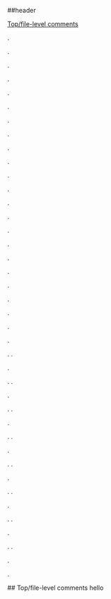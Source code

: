 ##header

[Top/file-level comments]( #top-file-level-comments)

.

.

.

.

.

.

.

.

.

.

.

.

.

.

.


.

.

.

.

.

.

.

.

.
.

.

.
.

.

.
.

.

.
.

.

.
.

.

.
.

.

.
.

.

.
.

.

.

##<a name="top-file-level-comments"></a> Top/file-level comments
hello
